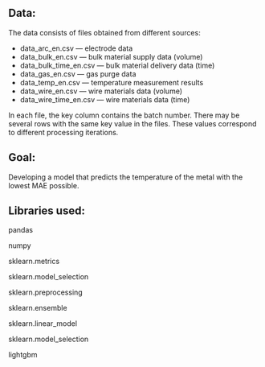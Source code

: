 ## Data:

The data consists of files obtained from different sources:

- data_arc_en.csv — electrode data
- data_bulk_en.csv — bulk material supply data (volume)
- data_bulk_time_en.csv — bulk material delivery data (time)
- data_gas_en.csv — gas purge data
- data_temp_en.csv — temperature measurement results
- data_wire_en.csv — wire materials data (volume)
- data_wire_time_en.csv — wire materials data (time) 

In each file, the key column contains the batch number. There may be several rows with the same key value in the files. These values correspond to different processing iterations.

## Goal:

Developing a model that predicts the temperature of the metal with the lowest MAE possible.

## Libraries used:

pandas

numpy

sklearn.metrics

sklearn.model_selection

sklearn.preprocessing

sklearn.ensemble

sklearn.linear_model

sklearn.model_selection

lightgbm

